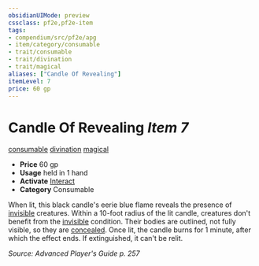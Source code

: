```yaml
---
obsidianUIMode: preview
cssclass: pf2e,pf2e-item
tags:
- compendium/src/pf2e/apg
- item/category/consumable
- trait/consumable
- trait/divination
- trait/magical
aliases: ["Candle Of Revealing"]
itemLevel: 7
price: 60 gp
---
```

# Candle Of Revealing *Item 7*  
[consumable](../../../rules/traits/consumable.md)  [divination](../../../rules/traits/divination.md)  [magical](../../../rules/traits/magical.md)  

- **Price** 60 gp
- **Usage** held in 1 hand
- **Activate** [Interact](../../../rules/actions/interact.md)
- **Category** Consumable

When lit, this black candle's eerie blue flame reveals the presence of [invisible](../../../rules/conditions.md#Invisible) creatures. Within a 10-foot radius of the lit candle, creatures don't benefit from the [invisible](../../../rules/conditions.md#Invisible) condition. Their bodies are outlined, not fully visible, so they are [concealed](../../../rules/conditions.md#Concealed). Once lit, the candle burns for 1 minute, after which the effect ends. If extinguished, it can't be relit.

*Source: Advanced Player's Guide p. 257*